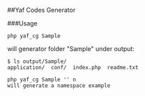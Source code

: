 ##Yaf Codes Generator

###Usage
```
php yaf_cg Sample
```

will generator folder "Sample" under output:
```
$ ls output/Sample/
application/  conf/  index.php  readme.txt
```
```
php yaf_cg Sample '' n
will generate a namespace example
```
